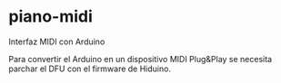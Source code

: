 # piano-midi
Interfaz MIDI con Arduino

Para convertir el Arduino en un dispositivo MIDI Plug&Play se necesita parchar el DFU con el firmware de Hiduino.